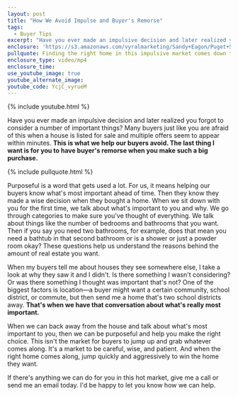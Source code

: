 ```yaml
---
layout: post
title: "How We Avoid Impulse and Buyer's Remorse"
tags:
  - Buyer Tips
excerpt: "Have you ever made an impulsive decision and later realized you forgot to consider a number of important things? Many buyers just like you are afraid of this when a house is listed for sale and multiple offers seem to appear within minutes. This is what we help our buyers avoid. The last thing I want is for you to have buyer's remorse when you make such a big purchase."
enclosure: 'https://s3.amazonaws.com/vyralmarketing/Sandy+Eagon/Puget+Sound+Real+Estate+Agent-+Being+purposeful+is+key+in+our+market.mp4'
pullquote: Finding the right home in this impulsive market comes down to being purposeful.
enclosure_type: video/mp4
enclosure_time:
use_youtube_image: true
youtube_alternate_image:
youtube_code: YcjC_vyrueM
---
```



{% include youtube.html %}

Have you ever made an impulsive decision and later realized you forgot to consider a number of important things? Many buyers just like you are afraid of this when a house is listed for sale and multiple offers seem to appear within minutes. **This is what we help our buyers avoid. The last thing I want is for you to have buyer's remorse when you make such a big purchase.**

{% include pullquote.html %}

Purposeful is a word that gets used a lot. For us, it means helping our buyers know what's most important ahead of time. Then they know they made a wise decision when they bought a home. When we sit down with you for the first time, we talk about what's important to you and why. We go through categories to make sure you've thought of everything. We talk about things like the number of bedrooms and bathrooms that you want. Then if you say you need two bathrooms, for example, does that mean you need a bathtub in that second bathroom or is a shower or just a powder room okay? These questions help us understand the reasons behind the amount of real estate you want.

When my buyers tell me about houses they see somewhere else, I take a look at why they saw it and I didn't. Is there something I wasn't considering? Or was there something I thought was important that's not? One of the biggest factors is location—a buyer might want a certain community, school district, or commute, but then send me a home that's two school districts away. **That's when we have that conversation about what's really most important.**

When we can back away from the house and talk about what's most important to you, then we can be purposeful and help you make the right choice. This isn't the market for buyers to jump up and grab whatever comes along. It's a market to be careful, wise, and patient. And when the right home comes along, jump quickly and aggressively to win the home they want.

If there's anything we can do for you in this hot market, give me a call or send me an email today. I'd be happy to let you know how we can help.